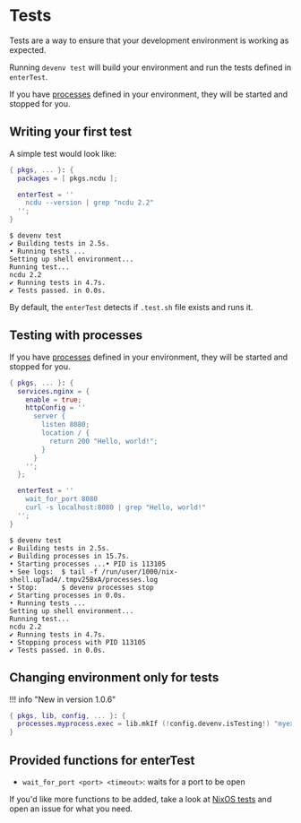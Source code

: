 # Tests

Tests are a way to ensure that your development environment is working as expected.

Running `devenv test` will build your environment and run the tests defined in `enterTest`.

If you have [processes](/processes.md) defined in your environment, they will be started and stopped for you.

## Writing your first test

A simple test would look like:

```nix title="devenv.nix"
{ pkgs, ... }: {
  packages = [ pkgs.ncdu ];

  enterTest = ''
    ncdu --version | grep "ncdu 2.2"
  '';
}
```

```shell-session
$ devenv test
✔ Building tests in 2.5s.
• Running tests ...
Setting up shell environment...
Running test...
ncdu 2.2
✔ Running tests in 4.7s.
✔ Tests passed. in 0.0s.
```

By default, the `enterTest` detects if `.test.sh` file exists and runs it.

## Testing with processes

If you have [processes](/processes.md) defined in your environment,
they will be started and stopped for you.

```nix title="devenv.nix"
{ pkgs, ... }: {
  services.nginx = {
    enable = true;
    httpConfig = ''
      server {
        listen 8080;
        location / {
          return 200 "Hello, world!";
        }
      }
    '';
  };

  enterTest = ''
    wait_for_port 8080
    curl -s localhost:8080 | grep "Hello, world!"
  '';
}
```

```shell-session
$ devenv test
✔ Building tests in 2.5s.
✔ Building processes in 15.7s.
• Starting processes ...• PID is 113105
• See logs:  $ tail -f /run/user/1000/nix-shell.upTad4/.tmpv25BxA/processes.log
• Stop:      $ devenv processes stop
✔ Starting processes in 0.0s.
• Running tests ...
Setting up shell environment...
Running test...
ncdu 2.2
✔ Running tests in 4.7s.
• Stopping process with PID 113105
✔ Tests passed. in 0.0s.
```

## Changing environment only for tests

!!! info "New in version 1.0.6"

```nix title="devenv.nix"
{ pkgs, lib, config, ... }: {
  processes.myprocess.exec = lib.mkIf (!config.devenv.isTesting!) "myexecutable";
}
```

## Provided functions for enterTest

- `wait_for_port <port> <timeout>`: waits for a port to be open

If you'd like more functions to be added, take a look at [NixOS tests](https://nixos.org/manual/nixos/stable/#sec-nixos-tests)
and open an issue for what you need.
